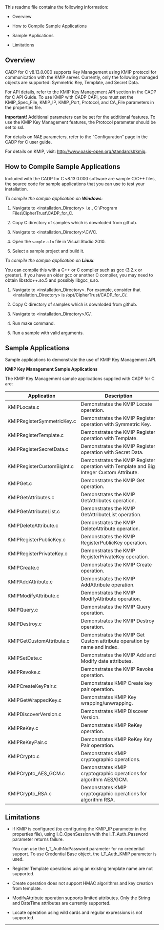 This readme file contains the following information:

* Overview

* How to Compile Sample Applications

* Sample Applications

* Limitations

## Overview

CADP for C v8.13.0.000 supports Key Management using KMIP protocol for communication with the KMIP server. Currently, only the following managed objects are supported: Symmetric Key, Template, and Secret Data.

For API details, refer to the KMIP Key Management API section in the CADP for C API Guide. To use KMIP with CADP CAPI, you must set the KMIP_Spec_File, KMIP_IP, KMIP_Port, Protocol, and CA_File parameters in the  properties file.

**Important!** Additional parameters can be set for the additional features. To use the KMIP Key Management features, the Protocol parameter should be set to ssl.

For details on NAE parameters, refer to the "Configuration" page in the CADP for C user guide.

For details on KMIP, visit: http://www.oasis-open.org/standards#kmip.

## How to Compile Sample Applications

Included with the CADP for C v8.13.0.000 software are sample C/C++ files, the source code for sample applications that you can use to test your installation.

*To compile the sample application on **Windows**:*

1. Navigate to <installation_Directory> i.e., C:\Program Files\CipherTrust\CADP_for_C\.

2. Copy C directory of samples which is downloded from github.

3. Navigate to <installation_Directory>\C\VC\.

4. Open the `sample.sln` file in Visual Studio 2010.

5. Select a sample project and build it.

*To compile the sample application on **Linux**:*

You can compile this with a C++ or C compiler such as gcc (3.2.x or greater). If you have an older gcc or another C compiler, you may need to obtain libstdc++.so.5 and possibly libgcc_s.so.

1. Navigate to <installation_Directory>. For example, consider that <installation_Directory> is /opt/CipherTrust/CADP_for_C/.

2. Copy C directory of samples which is downloded from github.

3. Navigate to <installation_Directory>/C/.

4. Run make command.

5. Run a sample with valid arguments.

## Sample Applications

Sample applications to demonstrate the use of KMIP Key Management API.

**KMIP Key Management Sample Applications**

The KMIP Key Management sample applications supplied with CADP for C are:

Application | Description
---|---
KMIPLocate.c | Demonstrates the KMIP Locate operation.
KMIPRegisterSymmetricKey.c | Demonstrates the KMIP Register operation with Symmetric Key.
KMIPRegisterTemplate.c | Demonstrates the KMIP Register operation with Template.
KMIPRegisterSecretData.c | Demonstrates the KMIP Register operation with Secret Data.
KMIPRegisterCustomBigInt.c | Demonstrates the KMIP Register operation with Template and Big Integer Custom Attribute.
KMIPGet.c | Demonstrates the KMIP Get operation.
KMIPGetAttributes.c| Demonstrates the KMIP GetAttributes operation.
KMIPGetAttributeList.c | Demonstrates the KMIP GetAttributeList operation.
KMIPDeleteAttribute.c | Demonstrates the KMIP DeleteAttribute operation.
KMIPRegisterPublicKey.c | Demonstrates the KMIP RegisterPublicKey operation.
KMIPRegisterPrivateKey.c | Demonstrates the KMIP RegisterPrivateKey operation.
KMIPCreate.c | Demonstrates the KMIP Create operation.
KMIPAddAttribute.c | Demonstrates the KMIP AddAttribute operation.
KMIPModifyAttribute.c | Demonstrates the KMIP ModifyAttribute operation.
KMIPQuery.c | Demonstrates the KMIP Query operation.
KMIPDestroy.c | Demonstrates the KMIP Destroy operation.
KMIPGetCustomAttribute.c | Demonstrates the KMIP Get Custom attribute operation by name and index.
KMIPSetDate.c | Demonstrates the KMIP Add and Modify date attributes.
KMIPRevoke.c | Demonstrates the KMIP Revoke operation.
KMIPCreateKeyPair.c | Demonstrates KMIP Create key pair operation.
KMIPGetWrappedKey.c | Demonstrates KMIP Key wrapping/unwrapping.
KMIPDiscoverVersion.c | Demonstrates KMIP Discover Version. 
KMIPReKey.c | Demonstrates KMIP ReKey operation.
KMIPReKeyPair.c | Demonstrates KMIP ReKey Key Pair operation.
KMIPCrypto.c | Demonstrates KMIP cryptographic operations.
KMIPCrypto_AES_GCM.c | Demonstrates KMIP cryptographic operations for algorithm AES/GCM.
KMIPCrypto_RSA.c | Demonstrates KMIP cryptographic operations for algorithm RSA.

## Limitations

* If KMIP is configured (by configuring the KMIP_IP parameter in the properties file), using I_C_OpenSession with the I_T_Auth_Password parameter returns failure.  

    You can use the I_T_AuthNoPassword parameter for no credential support. To use Credential Base object, the I_T_Auth_KMIP parameter is used.

* Register Template operations using an existing template name are not supported.

* Create operation does not support HMAC algorithms and key creation from template.

* ModifyAttribute operation supports limited attributes. Only the String and DateTime attributes are currently supported.

* Locate operation using wild cards and regular expressions is not supported.

---